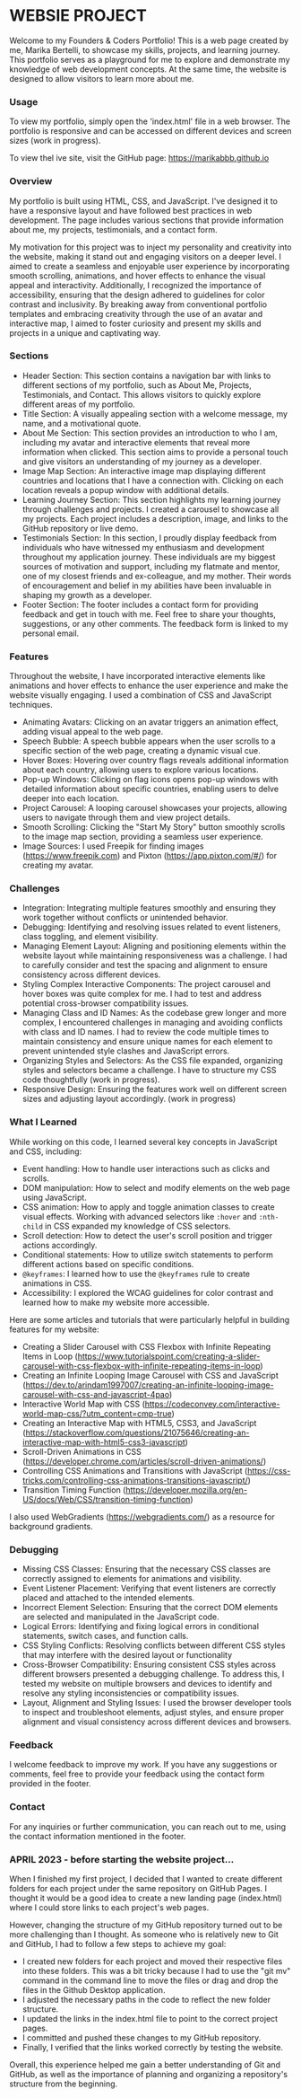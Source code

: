 # WEBSIE PROJECT

Welcome to my Founders & Coders Portfolio! This is a web page created by me, Marika Bertelli, to showcase my skills, projects, and learning journey. This portfolio serves as a playground for me to explore and demonstrate my knowledge of web development concepts. At the same time, the website is designed to allow visitors to learn more about me.

### Usage

To view my portfolio, simply open the 'index.html' file in a web browser. The portfolio is responsive and can be accessed on different devices and screen sizes (work in progress).  

To view thel ive site, visit the GitHub page: https://marikabbb.github.io  

### Overview

My portfolio is built using HTML, CSS, and JavaScript. I've designed it to have a responsive layout and have followed best practices in web development. The page includes various sections that provide information about me, my projects, testimonials, and a contact form.

My motivation for this project was to inject my personality and creativity into the website, making it stand out and engaging visitors on a deeper level. I aimed to create a seamless and enjoyable user experience by incorporating smooth scrolling, animations, and hover effects to enhance the visual appeal and interactivity. Additionally, I recognized the importance of accessibility, ensuring that the design adhered to guidelines for color contrast and inclusivity. By breaking away from conventional portfolio templates and embracing creativity through the use of an avatar and interactive map, I aimed to foster curiosity and present my skills and projects in a unique and captivating way.

### Sections

- Header Section: This section contains a navigation bar with links to different sections of my portfolio, such as About Me, Projects, Testimonials, and Contact. This allows visitors to quickly explore different areas of my portfolio.
- Title Section: A visually appealing section with a welcome message, my name, and a motivational quote.
- About Me Section: This section provides an introduction to who I am, including my avatar and interactive elements that reveal more information when clicked. This section aims to provide a personal touch and give visitors an understanding of my journey as a developer.
- Image Map Section: An interactive image map displaying different countries and locations that I have a connection with. Clicking on each location reveals a popup window with additional details.
- Learning Journey Section: This section highlights my learning journey through challenges and projects. I created a carousel to showcase all my projects. Each project includes a description, image, and links to the GitHub repository or live demo.
- Testimonials Section: In this section, I proudly display feedback from individuals who have witnessed my enthusiasm and development throughout my application journey. These individuals are my biggest sources of motivation and support, including my flatmate and mentor, one of my closest friends and ex-colleague, and my mother. Their words of encouragement and belief in my abilities have been invaluable in shaping my growth as a developer.
- Footer Section: The footer includes a contact form for providing feedback and get in touch with me. Feel free to share your thoughts, suggestions, or any other comments. The feedback form is linked to my personal email.

### Features
Throughout the website, I have incorporated interactive elements like animations and hover effects to enhance the user experience and make the website visually engaging. I used a combination of CSS and JavaScript techniques.

- Animating Avatars: Clicking on an avatar triggers an animation effect, adding visual appeal to the web page.
- Speech Bubble: A speech bubble appears when the user scrolls to a specific section of the web page, creating a dynamic visual cue.
- Hover Boxes: Hovering over country flags reveals additional information about each country, allowing users to explore various locations.
- Pop-up Windows: Clicking on flag icons opens pop-up windows with detailed information about specific countries, enabling users to delve deeper into each location.
- Project Carousel: A looping carousel showcases your projects, allowing users to navigate through them and view project details.
- Smooth Scrolling: Clicking the "Start My Story" button smoothly scrolls to the image map section, providing a seamless user experience.
- Image Sources: I used Freepik for finding images (https://www.freepik.com) and Pixton (https://app.pixton.com/#/) for creating my avatar.

### Challenges

- Integration: Integrating multiple features smoothly and ensuring they work together without conflicts or unintended behavior.
- Debugging: Identifying and resolving issues related to event listeners, class toggling, and element visibility.
- Managing Element Layout: Aligning and positioning elements within the website layout while maintaining responsiveness was a challenge. I had to carefully consider and test the spacing and alignment to ensure consistency across different devices.
- Styling Complex Interactive Components: The project carousel and hover boxes was quite complex for me. I had to test and address potential cross-browser compatibility issues.
- Managing Class and ID Names: As the codebase grew longer and more complex, I encountered challenges in managing and avoiding conflicts with class and ID names. I had to review the code multiple times to maintain consistency and ensure unique names for each element to prevent unintended style clashes and JavaScript errors.
- Organizing Styles and Selectors: As the CSS file expanded, organizing styles and selectors became a challenge. I have to structure my CSS code thoughtfully (work in progress).
- Responsive Design: Ensuring the features work well on different screen sizes and adjusting layout accordingly. (work in progress)

### What I Learned
While working on this code, I learned several key concepts in JavaScript and CSS, including:

- Event handling: How to handle user interactions such as clicks and scrolls.
- DOM manipulation: How to select and modify elements on the web page using JavaScript.
- CSS animation: How to apply and toggle animation classes to create visual effects. Working with advanced selectors like ```:hover``` and ```:nth-child``` in CSS expanded my knowledge of CSS selectors.  
- Scroll detection: How to detect the user's scroll position and trigger actions accordingly.
- Conditional statements: How to utilize switch statements to perform different actions based on specific conditions.
- ```@keyframes```: I learned how to use the ```@keyframes``` rule to create animations in CSS.
- Accessibility: I explored the WCAG guidelines for color contrast and learned how to make my website more accessible.

Here are some articles and tutorials that were particularly helpful in building features for my website:

- Creating a Slider Carousel with CSS Flexbox with Infinite Repeating Items in Loop (https://www.tutorialspoint.com/creating-a-slider-carousel-with-css-flexbox-with-infinite-repeating-items-in-loop)
- Creating an Infinite Looping Image Carousel with CSS and JavaScript (https://dev.to/arindam1997007/creating-an-infinite-looping-image-carousel-with-css-and-javascript-4pao)
- Interactive World Map with CSS (https://codeconvey.com/interactive-world-map-css/?utm_content=cmp-true)
- Creating an Interactive Map with HTML5, CSS3, and JavaScript (https://stackoverflow.com/questions/21075646/creating-an-interactive-map-with-html5-css3-javascript)
- Scroll-Driven Animations in CSS (https://developer.chrome.com/articles/scroll-driven-animations/)
- Controlling CSS Animations and Transitions with JavaScript (https://css-tricks.com/controlling-css-animations-transitions-javascript/)
- Transition Timing Function (https://developer.mozilla.org/en-US/docs/Web/CSS/transition-timing-function)

I also used WebGradients (https://webgradients.com/) as a resource for background gradients.

### Debugging

- Missing CSS Classes: Ensuring that the necessary CSS classes are correctly assigned to elements for animations and visibility.
- Event Listener Placement: Verifying that event listeners are correctly placed and attached to the intended elements.
- Incorrect Element Selection: Ensuring that the correct DOM elements are selected and manipulated in the JavaScript code.
- Logical Errors: Identifying and fixing logical errors in conditional statements, switch cases, and function calls.
- CSS Styling Conflicts: Resolving conflicts between different CSS styles that may interfere with the desired layout or functionality
- Cross-Browser Compatibility: Ensuring consistent CSS styles across different browsers presented a debugging challenge. To address this, I tested my website on multiple browsers and devices to identify and resolve any styling inconsistencies or compatibility issues.
- Layout, Alignment and Styling Issues: I used the browser developer tools to inspect and troubleshoot elements, adjust styles, and ensure proper alignment and visual consistency across different devices and browsers.


### Feedback

I welcome feedback to improve my work. If you have any suggestions or comments, feel free to provide your feedback using the contact form provided in the footer.

### Contact

For any inquiries or further communication, you can reach out to me, using the contact information mentioned in the footer.




### APRIL 2023 - before starting the website project...

When I finished my first project, I decided that I wanted to create different folders for each project under the same repository on GitHub Pages. I thought it would be a good idea to create a new landing page (index.html) where I could store links to each project's web pages.

However, changing the structure of my GitHub repository turned out to be more challenging than I thought. As someone who is relatively new to Git and GitHub, I had to follow a few steps to achieve my goal:

- I created new folders for each project and moved their respective files into these folders. This was a bit tricky because I had to use the "git mv" command in the command line to move the files or drag and drop the files in the Github Desktop application.
- I adjusted the necessary paths in the code to reflect the new folder structure.
- I updated the links in the index.html file to point to the correct project pages.
- I committed and pushed these changes to my GitHub repository.
- Finally, I verified that the links worked correctly by testing the website.

Overall, this experience helped me gain a better understanding of Git and GitHub, as well as the importance of planning and organizing a repository's structure from the beginning.
